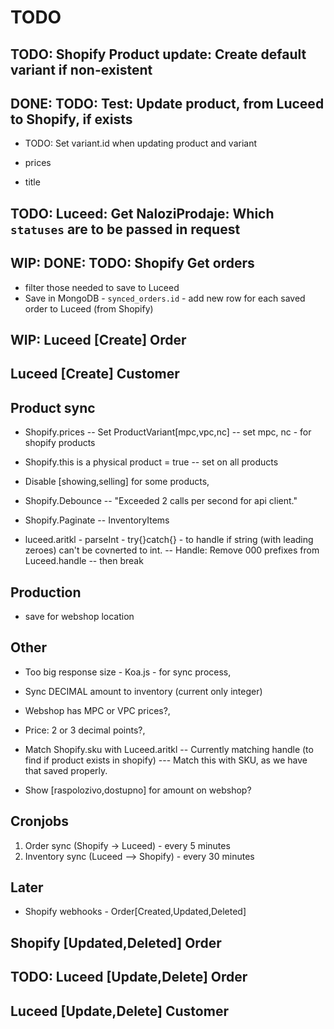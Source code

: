 # TODO

## TODO: Shopify Product update: Create default variant if non-existent

## DONE: TODO: Test: Update product, from Luceed to Shopify, if exists

- TODO: Set variant.id when updating product and variant

- prices
- title

## TODO: Luceed: Get NaloziProdaje: Which `statuses` are to be passed in request

## WIP: DONE: TODO: Shopify Get orders

- filter those needed to save to Luceed
- Save in MongoDB - `synced_orders.id` - add new row for each saved order to Luceed (from Shopify)

## WIP: Luceed [Create] Order

## Luceed [Create] Customer

## Product sync

- Shopify.prices
-- Set ProductVariant[mpc,vpc,nc]
-- set mpc, nc - for shopify products

- Shopify.this is a physical product = true
-- set on all products

- Disable [showing,selling] for some products,

- Shopify.Debounce
-- "Exceeded 2 calls per second for api client."

- Shopify.Paginate
-- InventoryItems

- luceed.aritkl - parseInt - try{}catch{} - to handle if string (with leading zeroes) can't be covnerted to int.
-- Handle: Remove 000 prefixes from Luceed.handle
-- then break

## Production

- save for webshop location

## Other

- Too big response size - Koa.js - for sync process,
- Sync DECIMAL amount to inventory (current only integer)

- Webshop has MPC or VPC prices?,
- Price: 2 or 3 decimal points?,

- Match Shopify.sku with Luceed.aritkl
-- Currently matching handle (to find if product exists in shopify)
--- Match this with SKU, as we have that saved properly.

- Show [raspolozivo,dostupno] for amount on webshop?

## Cronjobs

1. Order sync (Shopify -> Luceed) - every 5 minutes
2. Inventory sync (Luceed --> Shopify) - every 30 minutes

## Later

- Shopify webhooks - Order[Created,Updated,Deleted]

## Shopify [Updated,Deleted] Order

## TODO: Luceed [Update,Delete] Order

## Luceed [Update,Delete] Customer
